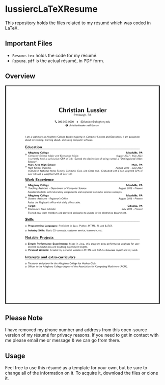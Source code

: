 # lussiercLaTeXResume
This repository holds the files related to my résumé which was coded in LaTeX.

## Important Files
- `Resume.tex` holds the code for my résumé.
- `Resume.pdf` is the actual résumé, in PDF form.

## Overview
![A Picture Of My Résumé](images/resPic.png)

## Please Note
I have removed my phone number and address from this open-source version of my résumé for privacy reasons. If you need to get in contact with me please email me or message & we can go from there.

## Usage
Feel free to use this résumé as a template for your own, but be sure to change all of the information on it. To acquire it, download the files or clone it.
